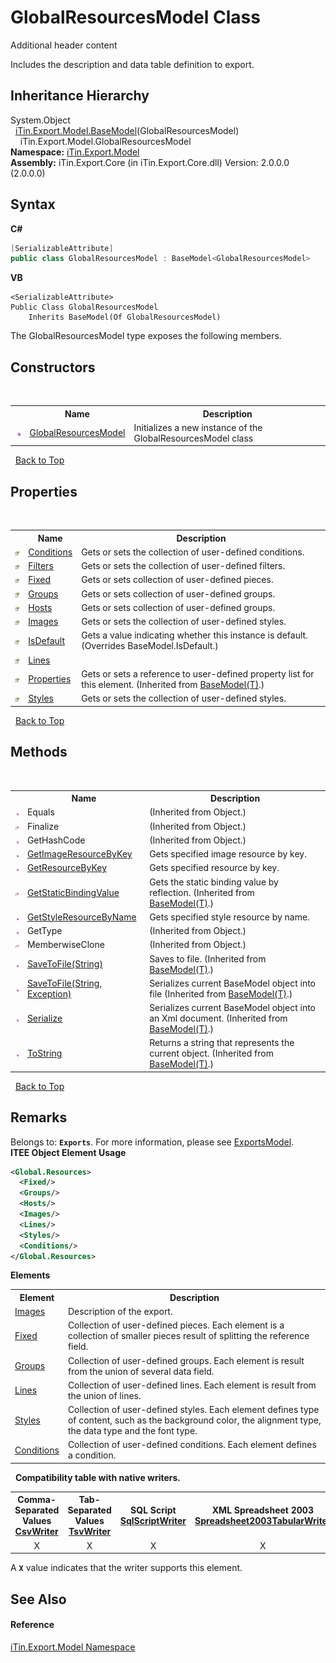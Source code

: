 # GlobalResourcesModel Class
Additional header content 

Includes the description and data table definition to export.


## Inheritance Hierarchy
System.Object<br />&nbsp;&nbsp;<a href="T_iTin_Export_Model_BaseModel_1">iTin.Export.Model.BaseModel</a>(GlobalResourcesModel)<br />&nbsp;&nbsp;&nbsp;&nbsp;iTin.Export.Model.GlobalResourcesModel<br />
**Namespace:**&nbsp;<a href="N_iTin_Export_Model">iTin.Export.Model</a><br />**Assembly:**&nbsp;iTin.Export.Core (in iTin.Export.Core.dll) Version: 2.0.0.0 (2.0.0.0)

## Syntax

**C#**<br />
``` C#
[SerializableAttribute]
public class GlobalResourcesModel : BaseModel<GlobalResourcesModel>
```

**VB**<br />
``` VB
<SerializableAttribute>
Public Class GlobalResourcesModel
	Inherits BaseModel(Of GlobalResourcesModel)
```

The GlobalResourcesModel type exposes the following members.


## Constructors
&nbsp;<table><tr><th></th><th>Name</th><th>Description</th></tr><tr><td>![Public method](media/pubmethod.gif "Public method")</td><td><a href="M_iTin_Export_Model_GlobalResourcesModel__ctor">GlobalResourcesModel</a></td><td>
Initializes a new instance of the GlobalResourcesModel class</td></tr></table>&nbsp;
<a href="#globalresourcesmodel-class">Back to Top</a>

## Properties
&nbsp;<table><tr><th></th><th>Name</th><th>Description</th></tr><tr><td>![Public property](media/pubproperty.gif "Public property")</td><td><a href="P_iTin_Export_Model_GlobalResourcesModel_Conditions">Conditions</a></td><td>
Gets or sets the collection of user-defined conditions.</td></tr><tr><td>![Public property](media/pubproperty.gif "Public property")</td><td><a href="P_iTin_Export_Model_GlobalResourcesModel_Filters">Filters</a></td><td>
Gets or sets the collection of user-defined filters.</td></tr><tr><td>![Public property](media/pubproperty.gif "Public property")</td><td><a href="P_iTin_Export_Model_GlobalResourcesModel_Fixed">Fixed</a></td><td>
Gets or sets collection of user-defined pieces.</td></tr><tr><td>![Public property](media/pubproperty.gif "Public property")</td><td><a href="P_iTin_Export_Model_GlobalResourcesModel_Groups">Groups</a></td><td>
Gets or sets collection of user-defined groups.</td></tr><tr><td>![Public property](media/pubproperty.gif "Public property")</td><td><a href="P_iTin_Export_Model_GlobalResourcesModel_Hosts">Hosts</a></td><td>
Gets or sets collection of user-defined groups.</td></tr><tr><td>![Public property](media/pubproperty.gif "Public property")</td><td><a href="P_iTin_Export_Model_GlobalResourcesModel_Images">Images</a></td><td>
Gets or sets the collection of user-defined styles.</td></tr><tr><td>![Public property](media/pubproperty.gif "Public property")</td><td><a href="P_iTin_Export_Model_GlobalResourcesModel_IsDefault">IsDefault</a></td><td>
Gets a value indicating whether this instance is default.
 (Overrides BaseModel.IsDefault.)</td></tr><tr><td>![Public property](media/pubproperty.gif "Public property")</td><td><a href="P_iTin_Export_Model_GlobalResourcesModel_Lines">Lines</a></td><td /></tr><tr><td>![Public property](media/pubproperty.gif "Public property")</td><td><a href="P_iTin_Export_Model_BaseModel_1_Properties">Properties</a></td><td>
Gets or sets a reference to user-defined property list for this element.
 (Inherited from <a href="T_iTin_Export_Model_BaseModel_1">BaseModel(T)</a>.)</td></tr><tr><td>![Public property](media/pubproperty.gif "Public property")</td><td><a href="P_iTin_Export_Model_GlobalResourcesModel_Styles">Styles</a></td><td>
Gets or sets the collection of user-defined styles.</td></tr></table>&nbsp;
<a href="#globalresourcesmodel-class">Back to Top</a>

## Methods
&nbsp;<table><tr><th></th><th>Name</th><th>Description</th></tr><tr><td>![Public method](media/pubmethod.gif "Public method")</td><td>Equals</td><td> (Inherited from Object.)</td></tr><tr><td>![Protected method](media/protmethod.gif "Protected method")</td><td>Finalize</td><td> (Inherited from Object.)</td></tr><tr><td>![Public method](media/pubmethod.gif "Public method")</td><td>GetHashCode</td><td> (Inherited from Object.)</td></tr><tr><td>![Public method](media/pubmethod.gif "Public method")</td><td><a href="M_iTin_Export_Model_GlobalResourcesModel_GetImageResourceByKey">GetImageResourceByKey</a></td><td>
Gets specified image resource by key.</td></tr><tr><td>![Public method](media/pubmethod.gif "Public method")</td><td><a href="M_iTin_Export_Model_GlobalResourcesModel_GetResourceByKey">GetResourceByKey</a></td><td>
Gets specified resource by key.</td></tr><tr><td>![Protected method](media/protmethod.gif "Protected method")</td><td><a href="M_iTin_Export_Model_BaseModel_1_GetStaticBindingValue">GetStaticBindingValue</a></td><td>
Gets the static binding value by reflection.
 (Inherited from <a href="T_iTin_Export_Model_BaseModel_1">BaseModel(T)</a>.)</td></tr><tr><td>![Public method](media/pubmethod.gif "Public method")</td><td><a href="M_iTin_Export_Model_GlobalResourcesModel_GetStyleResourceByName">GetStyleResourceByName</a></td><td>
Gets specified style resource by name.</td></tr><tr><td>![Public method](media/pubmethod.gif "Public method")</td><td>GetType</td><td> (Inherited from Object.)</td></tr><tr><td>![Protected method](media/protmethod.gif "Protected method")</td><td>MemberwiseClone</td><td> (Inherited from Object.)</td></tr><tr><td>![Public method](media/pubmethod.gif "Public method")</td><td><a href="M_iTin_Export_Model_BaseModel_1_SaveToFile">SaveToFile(String)</a></td><td>
Saves to file.
 (Inherited from <a href="T_iTin_Export_Model_BaseModel_1">BaseModel(T)</a>.)</td></tr><tr><td>![Public method](media/pubmethod.gif "Public method")</td><td><a href="M_iTin_Export_Model_BaseModel_1_SaveToFile_1">SaveToFile(String, Exception)</a></td><td>
Serializes current BaseModel object into file
 (Inherited from <a href="T_iTin_Export_Model_BaseModel_1">BaseModel(T)</a>.)</td></tr><tr><td>![Public method](media/pubmethod.gif "Public method")</td><td><a href="M_iTin_Export_Model_BaseModel_1_Serialize">Serialize</a></td><td>
Serializes current BaseModel object into an Xml document.
 (Inherited from <a href="T_iTin_Export_Model_BaseModel_1">BaseModel(T)</a>.)</td></tr><tr><td>![Public method](media/pubmethod.gif "Public method")</td><td><a href="M_iTin_Export_Model_BaseModel_1_ToString">ToString</a></td><td>
Returns a string that represents the current object.
 (Inherited from <a href="T_iTin_Export_Model_BaseModel_1">BaseModel(T)</a>.)</td></tr></table>&nbsp;
<a href="#globalresourcesmodel-class">Back to Top</a>

## Remarks

Belongs to: <strong>`Exports`</strong>. For more information, please see <a href="T_iTin_Export_Model_ExportsModel">ExportsModel</a>.<br />
**ITEE Object Element Usage**<br />
``` XML
<Global.Resources>
  <Fixed/>
  <Groups/>
  <Hosts/>
  <Images/>
  <Lines/>
  <Styles/>
  <Conditions/>
</Global.Resources>
```


<strong>Elements</strong>
&nbsp;<table><tr><th>Element</th><th>Description</th></tr><tr><td><a href="P_iTin_Export_Model_GlobalResourcesModel_Images">Images</a></td><td>Description of the export.</td></tr><tr><td><a href="P_iTin_Export_Model_GlobalResourcesModel_Fixed">Fixed</a></td><td>Collection of user-defined pieces. Each element is a collection of smaller pieces result of splitting the reference field.</td></tr><tr><td><a href="P_iTin_Export_Model_GlobalResourcesModel_Groups">Groups</a></td><td>Collection of user-defined groups. Each element is result from the union of several data field.</td></tr><tr><td><a href="P_iTin_Export_Model_GlobalResourcesModel_Lines">Lines</a></td><td>Collection of user-defined lines. Each element is result from the union of lines.</td></tr><tr><td><a href="P_iTin_Export_Model_GlobalResourcesModel_Styles">Styles</a></td><td>Collection of user-defined styles. Each element defines type of content, such as the background color, the alignment type, the data type and the font type.</td></tr><tr><td><a href="P_iTin_Export_Model_GlobalResourcesModel_Conditions">Conditions</a></td><td>Collection of user-defined conditions. Each element defines a condition.</td></tr></table>&nbsp;
<strong>Compatibility table with native writers.</strong><table><tr><th>Comma-Separated Values<br /><a href="T_iTin_Export_Writers_CsvWriter">CsvWriter</a></th><th>Tab-Separated Values<br /><a href="T_iTin_Export_Writers_TsvWriter">TsvWriter</a></th><th>SQL Script<br /><a href="T_iTin_Export_Writers_SqlScriptWriter">SqlScriptWriter</a></th><th>XML Spreadsheet 2003<br /><a href="T_iTin_Export_Writers_Spreadsheet2003TabularWriter">Spreadsheet2003TabularWriter</a></th></tr><tr><td align="center">X</td><td align="center">X</td><td align="center">X</td><td align="center">X</td></tr></table> A <strong>`X`</strong> value indicates that the writer supports this element.


## See Also


#### Reference
<a href="N_iTin_Export_Model">iTin.Export.Model Namespace</a><br />